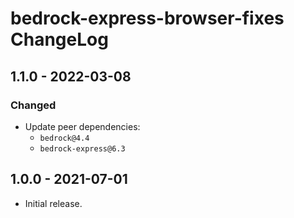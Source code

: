 # bedrock-express-browser-fixes ChangeLog

## 1.1.0 - 2022-03-08

### Changed
- Update peer dependencies:
  - `bedrock@4.4`
  - `bedrock-express@6.3`

## 1.0.0 - 2021-07-01

- Initial release.
